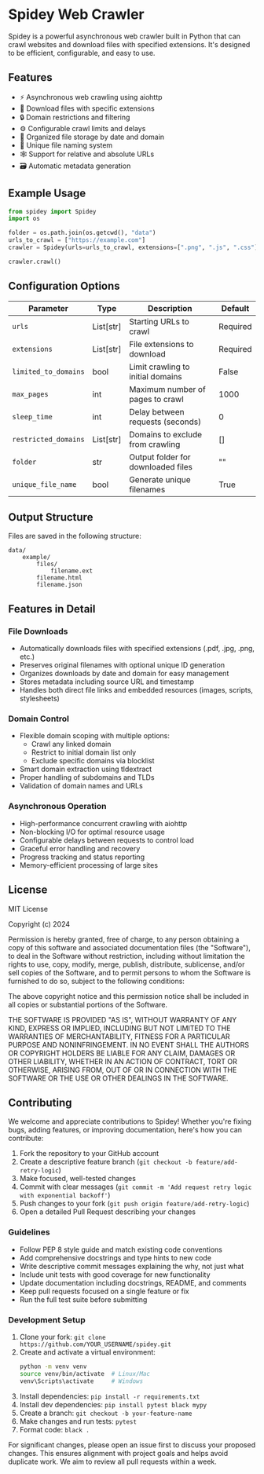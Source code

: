 # Spidey Web Crawler

Spidey is a powerful asynchronous web crawler built in Python that can crawl websites and download files with specified extensions. It's designed to be efficient, configurable, and easy to use.

## Features

- ⚡ Asynchronous web crawling using aiohttp
- 📂 Download files with specific extensions
- 🔒 Domain restrictions and filtering
- ⚙️ Configurable crawl limits and delays
- 📁 Organized file storage by date and domain
- 🔄 Unique file naming system
- 🕸️ Support for relative and absolute URLs
- 🗃️ Automatic metadata generation

## Example Usage

```python
from spidey import Spidey
import os

folder = os.path.join(os.getcwd(), "data")
urls_to_crawl = ["https://example.com"]
crawler = Spidey(urls=urls_to_crawl, extensions=[".png", ".js", ".css"], limited_to_domains=False, max_pages=100, sleep_time=0, folder=folder)

crawler.crawl()
```

## Configuration Options

| Parameter            | Type      | Description                        | Default  |
| -------------------- | --------- | ---------------------------------- | -------- |
| `urls`               | List[str] | Starting URLs to crawl             | Required |
| `extensions`         | List[str] | File extensions to download        | Required |
| `limited_to_domains` | bool      | Limit crawling to initial domains  | False    |
| `max_pages`          | int       | Maximum number of pages to crawl   | 1000     |
| `sleep_time`         | int       | Delay between requests (seconds)   | 0        |
| `restricted_domains` | List[str] | Domains to exclude from crawling   | []       |
| `folder`             | str       | Output folder for downloaded files | ""       |
| `unique_file_name`   | bool      | Generate unique filenames          | True     |

## Output Structure

Files are saved in the following structure:

```
data/
    example/
        files/
            filename.ext
        filename.html
        filename.json
```

## Features in Detail

### File Downloads
- Automatically downloads files with specified extensions (.pdf, .jpg, .png, etc.)
- Preserves original filenames with optional unique ID generation
- Organizes downloads by date and domain for easy management
- Stores metadata including source URL and timestamp
- Handles both direct file links and embedded resources (images, scripts, stylesheets)

### Domain Control
- Flexible domain scoping with multiple options:
  - Crawl any linked domain
  - Restrict to initial domain list only
  - Exclude specific domains via blocklist
- Smart domain extraction using tldextract
- Proper handling of subdomains and TLDs
- Validation of domain names and URLs

### Asynchronous Operation
- High-performance concurrent crawling with aiohttp
- Non-blocking I/O for optimal resource usage
- Configurable delays between requests to control load
- Graceful error handling and recovery
- Progress tracking and status reporting
- Memory-efficient processing of large sites


## License

MIT License

Copyright (c) 2024

Permission is hereby granted, free of charge, to any person obtaining a copy
of this software and associated documentation files (the "Software"), to deal
in the Software without restriction, including without limitation the rights
to use, copy, modify, merge, publish, distribute, sublicense, and/or sell
copies of the Software, and to permit persons to whom the Software is
furnished to do so, subject to the following conditions:

The above copyright notice and this permission notice shall be included in all
copies or substantial portions of the Software.

THE SOFTWARE IS PROVIDED "AS IS", WITHOUT WARRANTY OF ANY KIND, EXPRESS OR
IMPLIED, INCLUDING BUT NOT LIMITED TO THE WARRANTIES OF MERCHANTABILITY,
FITNESS FOR A PARTICULAR PURPOSE AND NONINFRINGEMENT. IN NO EVENT SHALL THE
AUTHORS OR COPYRIGHT HOLDERS BE LIABLE FOR ANY CLAIM, DAMAGES OR OTHER
LIABILITY, WHETHER IN AN ACTION OF CONTRACT, TORT OR OTHERWISE, ARISING FROM,
OUT OF OR IN CONNECTION WITH THE SOFTWARE OR THE USE OR OTHER DEALINGS IN THE
SOFTWARE.

## Contributing

We welcome and appreciate contributions to Spidey! Whether you're fixing bugs, adding features, or improving documentation, here's how you can contribute:

1. Fork the repository to your GitHub account
2. Create a descriptive feature branch (`git checkout -b feature/add-retry-logic`)
3. Make focused, well-tested changes
4. Commit with clear messages (`git commit -m 'Add request retry logic with exponential backoff'`) 
5. Push changes to your fork (`git push origin feature/add-retry-logic`)
6. Open a detailed Pull Request describing your changes

### Guidelines

- Follow PEP 8 style guide and match existing code conventions
- Add comprehensive docstrings and type hints to new code
- Write descriptive commit messages explaining the why, not just what
- Include unit tests with good coverage for new functionality
- Update documentation including docstrings, README, and comments
- Keep pull requests focused on a single feature or fix
- Run the full test suite before submitting

### Development Setup

1. Clone your fork: `git clone https://github.com/YOUR_USERNAME/spidey.git`
2. Create and activate a virtual environment:
   ```bash
   python -m venv venv
   source venv/bin/activate  # Linux/Mac
   venv\Scripts\activate     # Windows
   ```
3. Install dependencies: `pip install -r requirements.txt`
4. Install dev dependencies: `pip install pytest black mypy`
5. Create a branch: `git checkout -b your-feature-name`
6. Make changes and run tests: `pytest`
7. Format code: `black .`

For significant changes, please open an issue first to discuss your proposed changes. This ensures alignment with project goals and helps avoid duplicate work. We aim to review all pull requests within a week.
